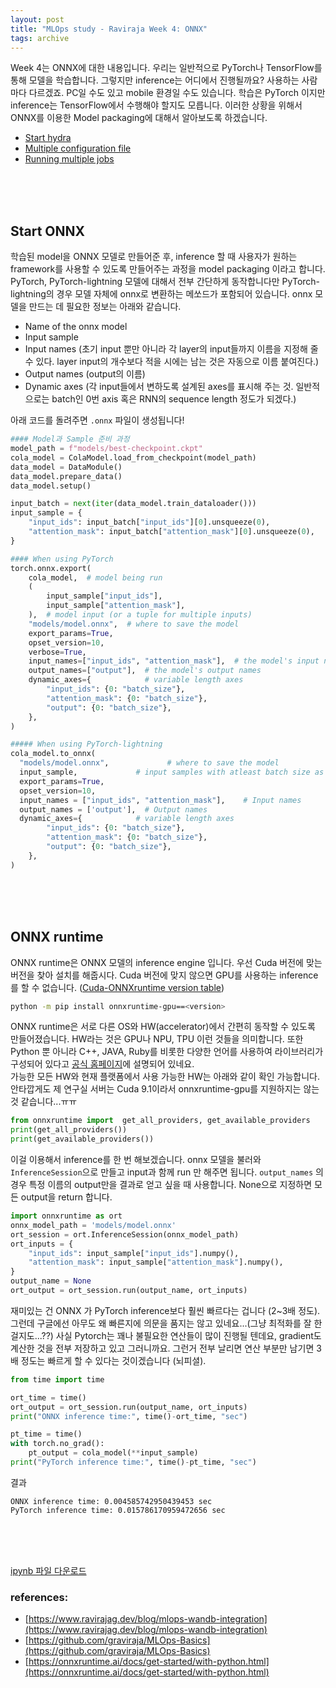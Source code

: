```yaml
---
layout: post
title: "MLOps study - Raviraja Week 4: ONNX"
tags: archive
---
```


Week 4는 ONNX에 대한 내용입니다. 우리는 일반적으로 PyTorch나 TensorFlow를 통해 모델을 학습합니다. 그렇지만 inference는 어디에서 진행될까요? 사용하는 사람마다 다르겠죠. PC일 수도 있고 mobile 환경일 수도 있습니다. 학습은 PyTorch 이지만 inference는 TensorFlow에서 수행해야 할지도 모릅니다. 이러한 상황을 위해서 ONNX를 이용한 Model packaging에 대해서 알아보도록 하겠습니다.
- [Start hydra](#start-hydra)
- [Multiple configuration file](#multiple-configuration-file)
- [Running multiple jobs](#running-multiple-jobs)

<br><br><br>

## Start ONNX

학습된 model을 ONNX 모델로 만들어준 후, inference 할 때 사용자가 원하는 framework를 사용할 수 있도록 만들어주는 과정을 model packaging 이라고 합니다. PyTorch, PyTorch-lightning 모델에 대해서 전부 간단하게 동작합니다만 PyTorch-lightning의 경우 모델 자체에 onnx로 변환하는 메쏘드가 포함되어 있습니다. onnx 모델을 만드는 데 필요한 정보는 아래와 같습니다.
- Name of the onnx model
- Input sample
- Input names (초기 input 뿐만 아니라 각 layer의 input들까지 이름을 지정해 줄 수 있다. layer input의 개수보다 적을 시에는 남는 것은 자동으로 이름 붙여진다.)
- Output names (output의 이름)
- Dynamic axes (각 input들에서 변하도록 설계된 axes를 표시해 주는 것. 일반적으로는 batch인 0번 axis 혹은 RNN의 sequence length 정도가 되겠다.)
  
아래 코드를 돌려주면 `.onnx` 파일이 생성됩니다!  

```python
#### Model과 Sample 준비 과정 
model_path = f"models/best-checkpoint.ckpt"
cola_model = ColaModel.load_from_checkpoint(model_path)
data_model = DataModule()
data_model.prepare_data()
data_model.setup()

input_batch = next(iter(data_model.train_dataloader()))
input_sample = {
    "input_ids": input_batch["input_ids"][0].unsqueeze(0),
    "attention_mask": input_batch["attention_mask"][0].unsqueeze(0),
}

#### When using PyTorch
torch.onnx.export(
    cola_model,  # model being run
    (
        input_sample["input_ids"],
        input_sample["attention_mask"],
    ),  # model input (or a tuple for multiple inputs)
    "models/model.onnx",  # where to save the model
    export_params=True,
    opset_version=10,
    verbose=True,
    input_names=["input_ids", "attention_mask"],  # the model's input names
    output_names=["output"],  # the model's output names
    dynamic_axes={            # variable length axes
        "input_ids": {0: "batch_size"},
        "attention_mask": {0: "batch_size"},
        "output": {0: "batch_size"},
    },
)

##### When using PyTorch-lightning
cola_model.to_onnx(
  "models/model.onnx",             # where to save the model
  input_sample,             # input samples with atleast batch size as 1
  export_params=True,
  opset_version=10,
  input_names = ["input_ids", "attention_mask"],    # Input names
  output_names = ['output'],  # Output names
  dynamic_axes={            # variable length axes
        "input_ids": {0: "batch_size"},
        "attention_mask": {0: "batch_size"},
        "output": {0: "batch_size"},
    },
)
```

<br><br><br>

## ONNX runtime

ONNX runtime은 ONNX 모델의 inference engine 입니다. 우선 Cuda 버전에 맞는 버전을 찾아 설치를 해줍시다. Cuda 버전에 맞지 않으면 GPU를 사용하는 inference를 할 수 없습니다. ([Cuda-ONNXruntime version table](https://onnxruntime.ai/docs/execution-providers/CUDA-ExecutionProvider.html#requirements:~:text=Install%20ORT.-,Requirements,-Please%20reference%20table))
```bash
python -m pip install onnxruntime-gpu==<version>
```
ONNX runtime은 서로 다른 OS와 HW(accelerator)에서 간편히 동작할 수 있도록 만들어졌습니다. HW라는 것은 GPU나 NPU, TPU 이런 것들을 의미합니다. 또한 Python 뿐 아니라 C++, JAVA, Ruby를 비롯한 다양한 언어를 사용하여 라이브러리가 구성되어 있다고 [공식 홈페이지](https://onnxruntime.ai/docs/tutorials/accelerate-pytorch/pytorch.html#:~:text=C%2B%2B%2C%20Python%2C%20C%23%2C%20Java%2C%20Javascript%2C%20Julia%2C%20and%20Ruby)에 설명되어 있네요.  
가능한 모든 HW와 현재 플랫폼에서 사용 가능한 HW는 아래와 같이 확인 가능합니다. 안타깝게도 제 연구실 서버는 Cuda 9.1이라서 onnxruntime-gpu를 지원하지는 않는 것 같습니다...ㅠㅠ
```python
from onnxruntime import  get_all_providers, get_available_providers
print(get_all_providers())
print(get_available_providers())
```

이걸 이용해서 inference를 한 번 해보겠습니다. onnx 모델을 불러와 `InferenceSession`으로 만들고 input과 함께 run 만 해주면 됩니다. `output_names` 의 경우 특정 이름의 output만을 결과로 얻고 싶을 때 사용합니다. None으로 지정하면 모든 output을 return 합니다.
```python
import onnxruntime as ort
onnx_model_path = 'models/model.onnx'
ort_session = ort.InferenceSession(onnx_model_path)
ort_inputs = {
    "input_ids": input_sample["input_ids"].numpy(),
    "attention_mask": input_sample["attention_mask"].numpy(),
}
output_name = None
ort_output = ort_session.run(output_name, ort_inputs)
```

재미있는 건 ONNX 가 PyTorch inference보다 훨씬 빠르다는 겁니다 (2~3배 정도). 그런데 구글에선 아무도 왜 빠른지에 의문을 품지는 않고 있네요...(그냥 최적화를 잘 한걸지도...??) 사실 Pytorch는 꽤나 불필요한 연산들이 많이 진행될 텐데요, gradient도 계산한 것을 전부 저장하고 있고 그러니까요. 그런거 전부 날리면 연산 부분만 남기면 3배 정도는 빠르게 할 수 있다는 것이겠습니다 (뇌피셜).

```python
from time import time

ort_time = time()
ort_output = ort_session.run(output_name, ort_inputs)
print("ONNX inference time:", time()-ort_time, "sec")

pt_time = time()
with torch.no_grad():
    pt_output = cola_model(**input_sample)
print("PyTorch inference time:", time()-pt_time, "sec")
```
결과
```text
ONNX inference time: 0.004585742950439453 sec
PyTorch inference time: 0.015786170959472656 sec
```

<br><br><br>

[ipynb 파일 다운로드](../../../_codes/MLOps/Raviraja/Week4.ipynb)
<h3> references: </h3>

* [https://www.ravirajag.dev/blog/mlops-wandb-integration](https://www.ravirajag.dev/blog/mlops-wandb-integration)
* [https://github.com/graviraja/MLOps-Basics](https://github.com/graviraja/MLOps-Basics)
* [https://onnxruntime.ai/docs/get-started/with-python.html](https://onnxruntime.ai/docs/get-started/with-python.html)
